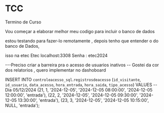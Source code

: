 # TCC
 Termino de Curso

 Vou começar a elaborar melhor meu codigo para incluir o banco de dados 

 estou testando para fazer-lo remotamente , depois tenho que entender o do banco de Dados, 
 

isso na etec 
Etec localhost:3308
Senha : etec2024



---Preciso criar a barreira pra o acesso de usuarios inativos
-- Gostei da cor dos relatorios , quero implementar no dashoboard

INSERT INTO `controleacesso_sql`.`registrosdeacesso` (`id_visitante`, `id_usuario`, `data_acesso`, `hora_entrada`, `hora_saida`, `tipo_acesso`) VALUES
-- Dia 05/12/2024
(21, 1, '2024-12-05', '2024-12-05 08:00:00', '2024-12-05 12:00:00', 'entrada'),
(22, 2, '2024-12-05', '2024-12-05 09:30:00', '2024-12-05 13:30:00', 'entrada'),
(23, 3, '2024-12-05', '2024-12-05 10:15:00', NULL, 'entrada');